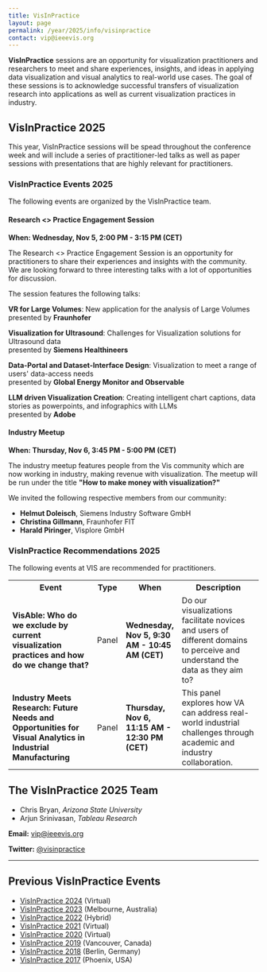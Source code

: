 ```yaml
---
title: VisInPractice
layout: page
permalink: /year/2025/info/visinpractice
contact: vip@ieeevis.org
---
```


**VisInPractice** sessions are an opportunity for visualization practitioners and researchers to meet and share experiences, insights, and ideas in applying data visualization and visual analytics to real-world use cases. The goal of these sessions is to acknowledge successful transfers of visualization research into applications as well as current visualization practices in industry.

<!-- ---------------------------------------------------------------------------------- -->
## VisInPractice 2025

This year, VisInPractice sessions will be spead throughout the conference week and will include a series of practitioner-led talks as well as paper sessions with presentations that are highly relevant for practitioners.

<!-- ---------------------------------------------------------------------------------- -->
### VisInPractice Events 2025

The following events are organized by the VisInPractice team.

#### Research <> Practice Engagement Session

**When: Wednesday, Nov 5, 2:00 PM - 3:15 PM (CET)**

The Research <> Practice Engagement Session is an opportunity for practitioners to share their experiences and insights with the community.
We are looking forward to three interesting talks with a lot of opportunities for discussion.

The session features the following talks:

**VR for Large Volumes**: New application for the analysis of Large Volumes<br />
presented by **Fraunhofer**

**Visualization for Ultrasound**: Challenges for Visualization solutions for Ultrasound data<br />
presented by **Siemens Healthineers**

**Data-Portal and Dataset-Interface Design**: Visualization to meet a range of users' data-access needs<br />
presented by **Global Energy Monitor and Observable**

**LLM driven Visualization Creation**: Creating intelligent chart captions, data stories as powerpoints, and infographics with LLMs<br /> presented by **Adobe**


#### Industry Meetup

**When: Thursday, Nov 6, 3:45 PM - 5:00 PM (CET)**

The industry meetup features people from the Vis community which are now working in industry, making revenue with visualization.
The meetup will be run under the title **"How to make money with visualization?"**

We invited the following respective members from our community:
* **Helmut Doleisch**, Siemens Industry Software GmbH
* **Christina Gillmann**, Fraunhofer FIT
* **Harald Piringer**, Visplore GmbH

<!-- ---------------------------------------------------------------------------------- -->
### VisInPractice Recommendations 2025

The following events at VIS are recommended for practitioners.

<table>
<tr>
    <th>Event</th>
    <th style="width: 10%">Type</th>
    <th style="width: 15%">When</th>
    <th>Description</th>
</tr>
<tr>
    <td><strong>VisAble: Who do we exclude by current visualization practices and how do we change that?</strong></td>
    <td>Panel</td>
    <td><strong>Wednesday, Nov 5, 9:30 AM - 10:45 AM (CET)</strong></td>
    <td>Do our visualizations facilitate novices and users of different domains to perceive and understand the data as they aim to?</td>
</tr>
<tr>
    <td><strong>Industry Meets Research: Future Needs and Opportunities for Visual Analytics in Industrial Manufacturing</strong></td>
    <td>Panel</td>
    <td><strong>Thursday, Nov 6, 11:15 AM - 12:30 PM (CET)</strong></td>
    <td> This panel explores how VA can address real-world industrial challenges through academic and industry collaboration.</td>
</tr>
</table>


<!-- ---------------------------------------------------------------------------------- -->
## The VisInPractice 2025 Team

* Chris Bryan, _Arizona State University_
* Arjun Srinivasan, _Tableau Research_

**Email:** [vip@ieeevis.org](mailto:vip@ieeevis.org)

**Twitter:** [@visinpractice](https://twitter.com/visinpractice)

- - -

## Previous VisInPractice Events 
* [VisInPractice 2024](http://ieeevis.org/year/2024/info/visinpractice) (Virtual)
* [VisInPractice 2023](http://ieeevis.org/year/2023/info/visinpractice) (Melbourne, Australia)
* [VisInPractice 2022](http://ieeevis.org/year/2022/info/visinpractice) (Hybrid)
* [VisInPractice 2021](http://ieeevis.org/year/2021/info/visinpractice) (Virtual)
* [VisInPractice 2020](https://visinpractice.github.io/assets/vip2020/index.html) (Virtual)
* [VisInPractice 2019](https://visinpractice.github.io/assets/vip2019/index.html) (Vancouver, Canada)
* [VisInPractice 2018](https://visinpractice.github.io/assets/vip2018/index.html) (Berlin, Germany)
* [VisInPractice 2017](https://visinpractice.github.io/assets/vip2017/index.html) (Phoenix, USA)
